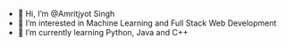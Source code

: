 - 👋 Hi, I’m @Amritjyot Singh
- 👀 I’m interested in Machine Learning and Full Stack Web Development
- 🌱 I’m currently learning Python, Java and C++

<!---
Amritjyot-2004/Amritjyot-2004 is a ✨ special ✨ repository because its `README.md` (this file) appears on your GitHub profile.
You can click the Preview link to take a look at your changes.
--->
